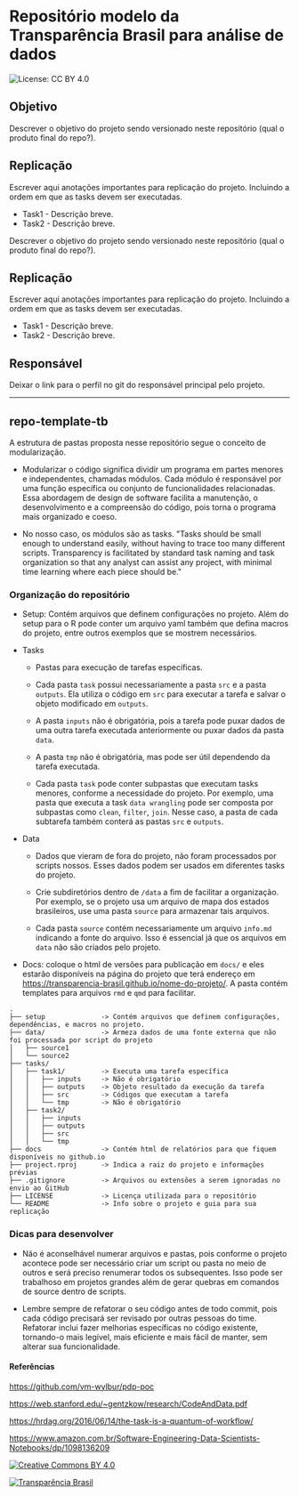 
# Repositório modelo da Transparência Brasil para análise de dados

![License: CC BY 4.0](https://img.shields.io/badge/License-CC%20BY%204.0-lightgrey.svg)

## Objetivo

Descrever o objetivo do projeto sendo versionado neste repositório (qual o produto final do repo?).

## Replicação

Escrever aqui anotações importantes para replicação do projeto. Incluindo a ordem em que as tasks devem ser executadas.

* Task1 - Descrição breve.
* Task2 - Descrição breve.

Descrever o objetivo do projeto sendo versionado neste repositório (qual o produto final do repo?).

## Replicação

Escrever aqui anotações importantes para replicação do projeto. Incluindo a ordem em que as tasks devem ser executadas.

* Task1 - Descrição breve.
* Task2 - Descrição breve.

## Responsável

Deixar o link para o perfil no git do responsável principal pelo projeto.

---

## repo-template-tb

A estrutura de pastas proposta nesse repositório segue o conceito de modularização.

* Modularizar o código significa dividir um programa em partes menores e independentes, chamadas módulos. Cada módulo é responsável por uma função específica ou conjunto de funcionalidades relacionadas. Essa abordagem de design de software facilita a manutenção, o desenvolvimento e a compreensão do código, pois torna o programa mais organizado e coeso.

* No nosso caso, os módulos são as tasks. "Tasks should be small enough to understand easily, without having to trace too many different scripts. Transparency is facilitated by standard task naming and task organization so that any analyst can assist any project, with minimal time learning where each piece should be."

### Organização do repositório

* Setup: Contém arquivos que definem configurações no projeto. Além do setup para o R pode conter um arquivo yaml também que defina macros do projeto, entre outros exemplos que se mostrem necessários.

* Tasks

  * Pastas para execução de tarefas específicas.

  * Cada pasta `task` possui necessariamente a pasta `src` e a pasta `outputs`. Ela utiliza o código em `src` para executar a tarefa e salvar o objeto modificado em `outputs`.

  * A pasta `inputs` não é obrigatória, pois a tarefa pode puxar dados de uma outra tarefa executada anteriormente ou puxar dados da pasta `data`.

  * A pasta `tmp` não é obrigatória, mas pode ser útil dependendo da tarefa executada.

  * Cada pasta `task` pode conter subpastas que executam tasks menores, conforme a necessidade do projeto. Por exemplo, uma pasta que executa a task `data wrangling` pode ser composta por subpastas como `clean`, `filter`, `join`. Nesse caso, a pasta de cada subtarefa também conterá as pastas `src` e `outputs`.

* Data

  * Dados que vieram de fora do projeto, não foram processados por scripts nossos. Esses dados podem ser usados em diferentes tasks do projeto.

  * Crie subdiretórios dentro de `/data` a fim de facilitar a organização. Por exemplo, se o projeto usa um arquivo de mapa dos estados brasileiros, use uma pasta `source` para armazenar tais arquivos.

  * Cada pasta `source` contém necessariamente um arquivo `info.md` indicando a fonte do arquivo. Isso é essencial já que os arquivos em `data` não são criados pelo projeto.

* Docs: coloque o html de versões para publicação em `docs/` e eles estarão disponíveis na página do projeto que terá endereço em <https://transparencia-brasil.github.io/nome-do-projeto/>. A pasta contém templates para arquivos `rmd` e `qmd` para facilitar.

```text#
.
├── setup              -> Contém arquivos que definem configurações, dependências, e macros no projeto.
├── data/              -> Armeza dados de uma fonte externa que não foi processada por script do projeto
│   ├── source1
│   └── source2
├── tasks/
│   ├── task1/         -> Executa uma tarefa específica
│   │   ├── inputs     -> Não é obrigatório
│   │   ├── outputs    -> Objeto resultado da execução da tarefa
│   │   ├── src        -> Códigos que executam a tarefa
│   │   └── tmp        -> Não é obrigatório
│   ├── task2/
│   │   ├── inputs
│   │   ├── outputs
│   │   ├── src
│   │   └── tmp
├── docs               -> Contém html de relatórios para que fiquem disponíveis no github.io
├── project.rproj      -> Indica a raiz do projeto e informações prévias
├── .gitignore         -> Arquivos ou extensões a serem ignoradas no envio ao GitHub
├── LICENSE            -> Licença utilizada para o repositório
└── README             -> Info sobre o projeto e guia para sua replicação
```

### Dicas para desenvolver

* Não é aconselhável numerar arquivos e pastas, pois conforme o projeto acontece pode ser necessário criar um script ou pasta no meio de outros e será preciso renumerar todos os subsequentes. Isso pode ser trabalhoso em projetos grandes além de gerar quebras em comandos de source dentro de scripts.

* Lembre sempre de refatorar o seu código antes de todo commit, pois cada código precisará ser revisado por outras pessoas do time. Refatorar inclui fazer melhorias específicas no código existente, tornando-o mais legível, mais eficiente e mais fácil de manter, sem alterar sua funcionalidade.

#### Referências

<https://github.com/vm-wylbur/pdp-poc>

<https://web.stanford.edu/~gentzkow/research/CodeAndData.pdf>

<https://hrdag.org/2016/06/14/the-task-is-a-quantum-of-workflow/>

<https://www.amazon.com.br/Software-Engineering-Data-Scientists-Notebooks/dp/1098136209>

[![Creative Commons BY 4.0](https://licensebuttons.net/l/by/4.0/88x31.png)](https://creativecommons.org/licenses/by/4.0/)

[![Transparência Brasil](https://www.transparencia.org.br/img/logos/logo-tb.svg)](https://www.transparencia.org.br/)

